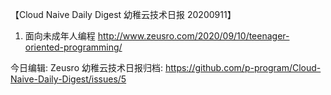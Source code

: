 【Cloud Naive Daily Digest 幼稚云技术日报 20200911】
 
1. 面向未成年人编程
http://www.zeusro.com/2020/09/10/teenager-oriented-programming/

今日编辑: Zeusro
幼稚云技术日报归档: 
https://github.com/p-program/Cloud-Naive-Daily-Digest/issues/5

